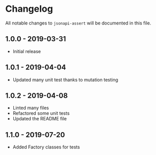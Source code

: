 # Changelog

All notable changes to `jsonapi-assert` will be documented in this file.

## 1.0.0 - 2019-03-31

- Initial release

## 1.0.1 - 2019-04-04

- Updated many unit test thanks to mutation testing

## 1.0.2 - 2019-04-08

- Linted many files
- Refactored some unit tests
- Updated the README file

## 1.1.0 - 2019-07-20

- Added Factory classes for tests
